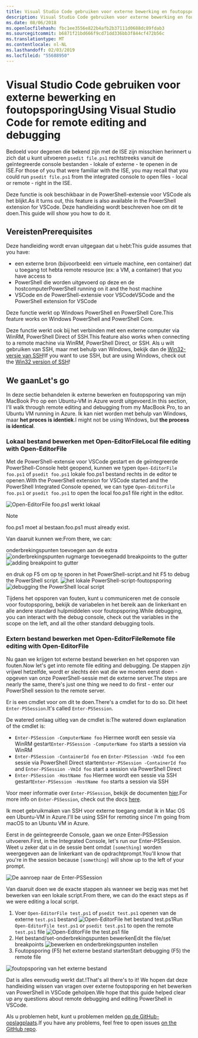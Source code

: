 ```yaml
---
title: Visual Studio Code gebruiken voor externe bewerking en foutopsporing
description: Visual Studio Code gebruiken voor externe bewerking en foutopsporing
ms.date: 08/06/2018
ms.openlocfilehash: fbc1ee3556e822b4afb2b37111d0688dc89fdab3
ms.sourcegitcommit: b6871f21bd666f9cd71dd336bb3f844cf472b56c
ms.translationtype: MT
ms.contentlocale: nl-NL
ms.lasthandoff: 02/03/2019
ms.locfileid: "55688950"
---
```

# <a name="using-visual-studio-code-for-remote-editing-and-debugging"></a><span data-ttu-id="eb3ae-103">Visual Studio Code gebruiken voor externe bewerking en foutopsporing</span><span class="sxs-lookup"><span data-stu-id="eb3ae-103">Using Visual Studio Code for remote editing and debugging</span></span>

<span data-ttu-id="eb3ae-104">Bedoeld voor degenen die bekend zijn met de ISE zijn misschien herinnert u zich dat u kunt uitvoeren `psedit file.ps1` rechtstreeks vanuit de geïntegreerde console bestanden - lokale of externe - te openen in de ISE.</span><span class="sxs-lookup"><span data-stu-id="eb3ae-104">For those of you that were familiar with the ISE, you may recall that you could run `psedit file.ps1` from the integrated console to open files - local or remote - right in the ISE.</span></span>

<span data-ttu-id="eb3ae-105">Deze functie is ook beschikbaar in de PowerShell-extensie voor VSCode als het blijkt.</span><span class="sxs-lookup"><span data-stu-id="eb3ae-105">As it turns out, this feature is also available in the PowerShell extension for VSCode.</span></span> <span data-ttu-id="eb3ae-106">Deze handleiding wordt beschreven hoe om dit te doen.</span><span class="sxs-lookup"><span data-stu-id="eb3ae-106">This guide will show you how to do it.</span></span>

## <a name="prerequisites"></a><span data-ttu-id="eb3ae-107">Vereisten</span><span class="sxs-lookup"><span data-stu-id="eb3ae-107">Prerequisites</span></span>

<span data-ttu-id="eb3ae-108">Deze handleiding wordt ervan uitgegaan dat u hebt:</span><span class="sxs-lookup"><span data-stu-id="eb3ae-108">This guide assumes that you have:</span></span>

- <span data-ttu-id="eb3ae-109">een externe bron (bijvoorbeeld: een virtuele machine, een container) dat u toegang tot hebt</span><span class="sxs-lookup"><span data-stu-id="eb3ae-109">a remote resource (ex: a VM, a container) that you have access to</span></span>
- <span data-ttu-id="eb3ae-110">PowerShell die worden uitgevoerd op deze en de hostcomputer</span><span class="sxs-lookup"><span data-stu-id="eb3ae-110">PowerShell running on it and the host machine</span></span>
- <span data-ttu-id="eb3ae-111">VSCode en de PowerShell-extensie voor VSCode</span><span class="sxs-lookup"><span data-stu-id="eb3ae-111">VSCode and the PowerShell extension for VSCode</span></span>

<span data-ttu-id="eb3ae-112">Deze functie werkt op Windows PowerShell en PowerShell Core.</span><span class="sxs-lookup"><span data-stu-id="eb3ae-112">This feature works on Windows PowerShell and PowerShell Core.</span></span>

<span data-ttu-id="eb3ae-113">Deze functie werkt ook bij het verbinden met een externe computer via WinRM, PowerShell Direct of SSH.</span><span class="sxs-lookup"><span data-stu-id="eb3ae-113">This feature also works when connecting to a remote machine via WinRM, PowerShell Direct, or SSH.</span></span> <span data-ttu-id="eb3ae-114">Als u wilt gebruiken van SSH, maar met behulp van Windows, bekijk dan de [Win32-versie van SSH](https://github.com/PowerShell/Win32-OpenSSH)!</span><span class="sxs-lookup"><span data-stu-id="eb3ae-114">If you want to use SSH, but are using Windows, check out the [Win32 version of SSH](https://github.com/PowerShell/Win32-OpenSSH)!</span></span>

## <a name="lets-go"></a><span data-ttu-id="eb3ae-115">We gaan</span><span class="sxs-lookup"><span data-stu-id="eb3ae-115">Let's go</span></span>

<span data-ttu-id="eb3ae-116">In deze sectie behandelen ik externe bewerken en foutopsporing van mijn MacBook Pro op een Ubuntu-VM in Azure wordt uitgevoerd.</span><span class="sxs-lookup"><span data-stu-id="eb3ae-116">In this section, I'll walk through remote editing and debugging from my MacBook Pro, to an Ubuntu VM running in Azure.</span></span> <span data-ttu-id="eb3ae-117">Ik kan niet worden met behulp van Windows, maar **het proces is identiek**.</span><span class="sxs-lookup"><span data-stu-id="eb3ae-117">I might not be using Windows, but **the process is identical**.</span></span>

### <a name="local-file-editing-with-open-editorfile"></a><span data-ttu-id="eb3ae-118">Lokaal bestand bewerken met Open-EditorFile</span><span class="sxs-lookup"><span data-stu-id="eb3ae-118">Local file editing with Open-EditorFile</span></span>

<span data-ttu-id="eb3ae-119">Met de PowerShell-extensie voor VSCode gestart en de geïntegreerde PowerShell-Console hebt geopend, kunnen we typen `Open-EditorFile foo.ps1` of `psedit foo.ps1` lokale foo.ps1 bestand rechts in de editor te openen.</span><span class="sxs-lookup"><span data-stu-id="eb3ae-119">With the PowerShell extension for VSCode started and the PowerShell Integrated Console opened, we can type `Open-EditorFile foo.ps1` or `psedit foo.ps1` to open the local foo.ps1 file right in the editor.</span></span>

![Open-EditorFile foo.ps1 werkt lokaal](https://user-images.githubusercontent.com/2644648/34895897-7c2c46ac-f79c-11e7-9410-a252aff52f13.png)

>[!NOTE]
> <span data-ttu-id="eb3ae-121">foo.ps1 moet al bestaan.</span><span class="sxs-lookup"><span data-stu-id="eb3ae-121">foo.ps1 must already exist.</span></span>

<span data-ttu-id="eb3ae-122">Van daaruit kunnen we:</span><span class="sxs-lookup"><span data-stu-id="eb3ae-122">From there, we can:</span></span>

<span data-ttu-id="eb3ae-123">onderbrekingspunten toevoegen aan de extra ![onderbrekingspunten rugmarge toevoegen](https://user-images.githubusercontent.com/2644648/34895893-7bdc38e2-f79c-11e7-8026-8ad53f9a1bad.png)</span><span class="sxs-lookup"><span data-stu-id="eb3ae-123">add breakpoints to the gutter ![adding breakpoint to gutter](https://user-images.githubusercontent.com/2644648/34895893-7bdc38e2-f79c-11e7-8026-8ad53f9a1bad.png)</span></span>

<span data-ttu-id="eb3ae-124">en druk op F5 om op te sporen in het PowerShell-script.</span><span class="sxs-lookup"><span data-stu-id="eb3ae-124">and hit F5 to debug the PowerShell script.</span></span>
<span data-ttu-id="eb3ae-125">![het lokale PowerShell-script-foutopsporing](https://user-images.githubusercontent.com/2644648/34895894-7bedb874-f79c-11e7-9180-7e0dc2d02af8.png)</span><span class="sxs-lookup"><span data-stu-id="eb3ae-125">![debugging the PowerShell local script](https://user-images.githubusercontent.com/2644648/34895894-7bedb874-f79c-11e7-9180-7e0dc2d02af8.png)</span></span>

<span data-ttu-id="eb3ae-126">Tijdens het opsporen van fouten, kunt u communiceren met de console voor foutopsporing, bekijk de variabelen in het bereik aan de linkerkant en alle andere standard hulpmiddelen voor foutopsporing.</span><span class="sxs-lookup"><span data-stu-id="eb3ae-126">While debugging, you can interact with the debug console, check out the variables in the scope on the left, and all the other standard debugging tools.</span></span>

### <a name="remote-file-editing-with-open-editorfile"></a><span data-ttu-id="eb3ae-127">Extern bestand bewerken met Open-EditorFile</span><span class="sxs-lookup"><span data-stu-id="eb3ae-127">Remote file editing with Open-EditorFile</span></span>

<span data-ttu-id="eb3ae-128">Nu gaan we krijgen tot externe bestand bewerken en het opsporen van fouten.</span><span class="sxs-lookup"><span data-stu-id="eb3ae-128">Now let's get into remote file editing and debugging.</span></span> <span data-ttu-id="eb3ae-129">De stappen zijn vrijwel hetzelfde, wordt er slechts één wat die we moeten eerst doen - opgeven van onze PowerShell-sessie met de externe server.</span><span class="sxs-lookup"><span data-stu-id="eb3ae-129">The steps are nearly the same, there's just one thing we need to do first - enter our PowerShell session to the remote server.</span></span>

<span data-ttu-id="eb3ae-130">Er is een cmdlet voor om dit te doen.</span><span class="sxs-lookup"><span data-stu-id="eb3ae-130">There's a cmdlet for to do so.</span></span> <span data-ttu-id="eb3ae-131">Dit heet `Enter-PSSession`.</span><span class="sxs-lookup"><span data-stu-id="eb3ae-131">It's called `Enter-PSSession`.</span></span>

<span data-ttu-id="eb3ae-132">De watered omlaag uitleg van de cmdlet is:</span><span class="sxs-lookup"><span data-stu-id="eb3ae-132">The watered down explanation of the cmdlet is:</span></span>

- <span data-ttu-id="eb3ae-133">`Enter-PSSession -ComputerName foo` Hiermee wordt een sessie via WinRM gestart</span><span class="sxs-lookup"><span data-stu-id="eb3ae-133">`Enter-PSSession -ComputerName foo` starts a session via WinRM</span></span>
- <span data-ttu-id="eb3ae-134">`Enter-PSSession -ContainerId foo` en `Enter-PSSession -VmId foo` een sessie via PowerShell Direct starten</span><span class="sxs-lookup"><span data-stu-id="eb3ae-134">`Enter-PSSession -ContainerId foo` and `Enter-PSSession -VmId foo` start a session via PowerShell Direct</span></span>
- <span data-ttu-id="eb3ae-135">`Enter-PSSession -HostName foo` Hiermee wordt een sessie via SSH gestart</span><span class="sxs-lookup"><span data-stu-id="eb3ae-135">`Enter-PSSession -HostName foo` starts a session via SSH</span></span>

<span data-ttu-id="eb3ae-136">Voor meer informatie over `Enter-PSSession`, bekijk de documenten [hier](https://docs.microsoft.com/powershell/module/microsoft.powershell.core/enter-pssession?view=powershell-6).</span><span class="sxs-lookup"><span data-stu-id="eb3ae-136">For more info on `Enter-PSSession`, check out the docs [here](https://docs.microsoft.com/powershell/module/microsoft.powershell.core/enter-pssession?view=powershell-6).</span></span>

<span data-ttu-id="eb3ae-137">Ik moet gebruikmaken van SSH voor externe toegang omdat ik in Mac OS een Ubuntu-VM in Azure.</span><span class="sxs-lookup"><span data-stu-id="eb3ae-137">I'll be using SSH for remoting since I'm going from macOS to an Ubuntu VM in Azure.</span></span>

<span data-ttu-id="eb3ae-138">Eerst in de geïntegreerde Console, gaan we onze Enter-PSSession uitvoeren.</span><span class="sxs-lookup"><span data-stu-id="eb3ae-138">First, in the Integrated Console, let's run our Enter-PSSession.</span></span> <span data-ttu-id="eb3ae-139">Weet u zeker dat u in de sessie bent omdat `[something]` worden weergegeven aan de linkerkant van de opdrachtprompt.</span><span class="sxs-lookup"><span data-stu-id="eb3ae-139">You'll know that you're in the session because `[something]` will show up to the left of your prompt.</span></span>

![De aanroep naar de Enter-PSSession](https://user-images.githubusercontent.com/2644648/34895896-7c18e0bc-f79c-11e7-9b36-6f4bd0e9b0db.png)

<span data-ttu-id="eb3ae-141">Van daaruit doen we de exacte stappen als wanneer we bezig was met het bewerken van een lokale script.</span><span class="sxs-lookup"><span data-stu-id="eb3ae-141">From there, we can do the exact steps as if we were editing a local script.</span></span>

1. <span data-ttu-id="eb3ae-142">Voer `Open-EditorFile test.ps1` of `psedit test.ps1` openen van de externe `test.ps1` bestand ![Open-EditorFile het bestand test.ps1](https://user-images.githubusercontent.com/2644648/34895898-7c3e6a12-f79c-11e7-8bdf-549b591ecbcb.png)</span><span class="sxs-lookup"><span data-stu-id="eb3ae-142">Run `Open-EditorFile test.ps1` or `psedit test.ps1` to open the remote `test.ps1` file ![Open-EditorFile the test.ps1 file](https://user-images.githubusercontent.com/2644648/34895898-7c3e6a12-f79c-11e7-8bdf-549b591ecbcb.png)</span></span>
2. <span data-ttu-id="eb3ae-143">Het bestand/set-onderbrekingspunten bewerken</span><span class="sxs-lookup"><span data-stu-id="eb3ae-143">Edit the file/set breakpoints</span></span> ![bewerken en onderbrekingspunten instellen](https://user-images.githubusercontent.com/2644648/34895892-7bb68246-f79c-11e7-8c0a-c2121773afbb.png)
3. <span data-ttu-id="eb3ae-145">Foutopsporing (F5) het externe bestand starten</span><span class="sxs-lookup"><span data-stu-id="eb3ae-145">Start debugging (F5) the remote file</span></span>

![foutopsporing van het externe bestand](https://user-images.githubusercontent.com/2644648/34895895-7c040782-f79c-11e7-93ea-47724fa5c10d.png)

<span data-ttu-id="eb3ae-147">Dat is alles eenvoudig werkt dat.!</span><span class="sxs-lookup"><span data-stu-id="eb3ae-147">That's all there's to it!</span></span> <span data-ttu-id="eb3ae-148">We hopen dat deze handleiding wissen van vragen over externe foutopsporing en het bewerken van PowerShell in VSCode geholpen.</span><span class="sxs-lookup"><span data-stu-id="eb3ae-148">We hope that this guide helped clear up any questions about remote debugging and editing PowerShell in VSCode.</span></span>

<span data-ttu-id="eb3ae-149">Als u problemen hebt, kunt u problemen melden [op de GitHub-opslagplaats](http://github.com/powershell/vscode-powershell).</span><span class="sxs-lookup"><span data-stu-id="eb3ae-149">If you have any problems, feel free to open issues [on the GitHub repo](http://github.com/powershell/vscode-powershell).</span></span>
